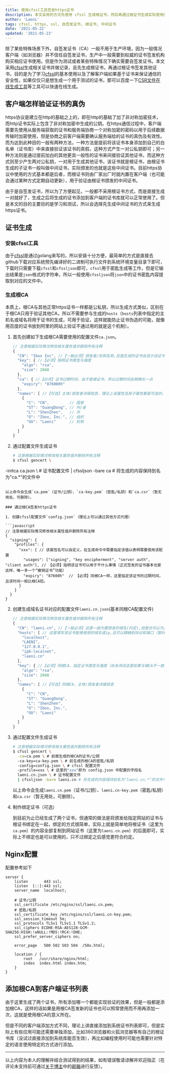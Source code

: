 ```yaml
---
title: 使用cfssl工具签发https证书
description: 本文采用的方式先使用 cfssl 生成根证书，然后再通过根证书生成实际使用的https证书（中间证书），这样可以通过内置一个根证书来验证该根证书生成的所有中间证书的有效性
author: 'Laeni'
tags: cfssl, https, ssl, 自签发证书, 根证书, 中间证书
date: '2021-05-22'
updated: '2021-05-23'
---
```


除了某些特殊场景下外，自签发证书（CA）一般不用于生产环境，因为一般情况客户端（如浏览器）并不信任自签发证书，生产中一般需要到权威的证书签发机构购买相应证书使用。但是作为测试或者某些特殊情况下确实需要自签发证书。本文采用[cfssl](https://github.com/cloudflare/cfssl)生成相关证书并做记录，且先生成根证书，再通过根证书签发其他证书，目的是为了学习[cfssl](https://github.com/cloudflare/cfssl)的基本使用以及了解客户端如果基于证书来保证通信的安全性，如果仅仅只是想生成一个用于测试的证书，那可以百度一下[CSR文件在线生成工具](https://csr.chinassl.net/generator-csr.html)等工具可以快速在线生成。

## 客户端怎样验证证书的真伪

https协议是建立在http的基础之上的，即在http的基础了加了非对称加密技术，而http证书实际上包含了非对称加密中生成的公钥。在https通信过程中，客户端需要先使用从服务端获取的证书和服务端协商一个对称加密的密码以用于后续数据传输时加密使用，但是协商之前客户端需要确认服务端给的证书的真伪及有效性。而为达到此种目的一般有两种方法，一种方法是提前将该证书本身添加到自己的白名单（证书库）中来直接验证该证书的真假，这种方式产生一对公私钥即可；另一种方法则是通过提前加白的其他更具一般性的证书来间接验证其他证书，而这种方式则至少产生两对公私钥，一对用于生成其他证书，该证书就是根证书，由根证书生成的子证书一般叫做中间证书，实际颁发的也就是这些中间证书。目前https协议中使用的方式基本都是后者，而根证书则由厂家出厂时就内置在客户端（也可能会通过某种方式定期自动更新），用于验证由根证书颁发的中间证书。

由于是自签发证书，所以为了方便起见，一般都不采用根证书方式，而是直接生成一对就好了，生成之后将生成的证书添加到客户端的证书库就可以正常使用了。但是本文的目的主要目的是学习和测试，所以会选择先生成中间证书的方式来生成https证书。

## 证书生成

### 安装cfssl工具

由于[cfssl](https://github.com/cloudflare/cfssl)是通过golang来写的，所以安装十分方便，最简单的方式是直接去github下载对应系统预先编译好的二进制可执行文件到系统环境变量目录下即可，下载时只需要下载`cfssl`和`cfssljson`即可，`cfssl`用于密匙生成等工作，但是它输出结果是`json`格式的字符串，所以一般使用`cfssljson`将`json`中的证书密匙内容提取到对应的文件中。

### 生成根CA

本质上，根CA与其他正常https证书一样都是公私钥，所以生成方式类似，区别在于根CA只用于验证其他CA，所以不需要参与生成的`hosts`（`hosts`列表中指定的主机名或域名将用于证书的生成，可用于验证，这样就能防止证书伪造的可能，就像用百度的证书放到阿里的网站上验证不通过用的就是这个机制）。

1. 首先创建如下生成根CA需要使用的配置文件`ca.json`。

   ```javascript
   // 注意根据实际情况修改相关属性值并删除所有注释
   {
     "CN": "Ibox Inc", //【一般必须】颁发者/机构名称,后面生成的证书会显示该证书由某某机构颁发
     "key": { //【必须】指明证书类型与强度
       "algo": "rsa",
       "size": 2048
     },
     "ca": { //【必须】证书过期时间，由于是根证书，所以过期时间会稍微长一点
       "expiry": "876000h"
     },
     "names": [ //【可选】主体/颁发者详细信息，理论上该属性及其子属性都是可选的，且一般为英文(没试过中文)
       {
         "C": "CN",         // 国家
         "ST": "GuangDong", // 州/省
         "L": "ShenZhen",   // 市
         "O": "Ibox, Inc.", // 组织
         "OU": "Laeni"      // 机构
       }
     ]
   }
   ```

2. 通过配置文件生成证书

   ```bash
   # 注意根据实际情况修改相关属性值并删除所有注释
   $ cfssl gencert \
  -initca ca.json \  # 证书配置文件
     | cfssljson -bare ca # 将生成的内容保持到名为"ca.*"的文件中
   ```
   
   以上命令会生成`ca.pem`（证书/公钥）、`ca-key.pem`（密匙/私钥）和`ca.csr`（暂无用处，可删除）。

### 通过根CA签发https证书

1. 创建cfssl配置文件`config.json`（理论上可以通过其他方式代理）

   ```javascript
   // 注意根据实际情况修改相关属性值并删除所有注释
   {
     "signing": {
       "profiles": {
         "xxx": { // 该属性名可以自定义，在生成命令中需要指定该值以表明需要使用该配置
           "usages": ["signing", "key encipherment", "server auth", "client auth"], // 【必须】指明该证书可以用于干什么事情（正式签发的证书基本也是这样，唯一多一个“撤销证书”功能）
           "expiry": "87600h"  // 【必须】同根CA一样，这里指定该证书的过期时间，且该时间一般比根CA短。
         }
       }
     }
   }
   ```

2. 创建生成域名证书对应的配置文件`laeni.cn.json`(基本同根CA配置文件)

   ```javascript
   // 注意根据实际情况修改相关属性值并删除所有注释
   {
     "CN": "laeni.cn", //【一般必须】这里一般为要颁发的域名(约定),但是也可以为其他的,作用仅仅是查看时显示的名称而已
     "hosts": [ // 这里填写该证书能够使用的域名或ip,且可以精确到协议和端口（暂时没研究过泛域名该怎么填写）
       "localhost",
       "LAENI",
       "127.0.0.1",
       "ip6-localnet",
       "laeni.cn"
     ],
     "key": { //【必须】同根CA，指定证书类型与强度（尚未测试这里如果与根CA不一致会不会成功）
       "algo": "rsa",
       "size": 2048
     },
     "names": [ //【可选】同根CA，主体/颁发者详细信息
       {
         "C": "CN",
         "ST": "GuangDong",
         "L": "ShenZhen",
         "O": "Ibox, Inc.",
         "OU": "Laeni"
       }
     ]
   }
   ```

3. 通过配置文件生成证书

   ```bash
   # 注意根据实际情况修改相关属性值并删除所有注释
   $ cfssl gencert \
     -ca=ca.pem \ # 前面生成的根CA的证书/公钥
     -ca-key=ca-key.pem \ # 前生成的根CA的密匙/私钥
     -config=config.json \ # cfssl 配置文件
     -profile=xxx \ # 这里的"xxx"即为 config.json 中配置的字段名
     laeni.cn.json \ # 证书配置文件
     | cfssljson -bare laeni.cn # 将生成的内容保持到名为"laeni.cn.*"的文件中
   ```

   以上命令会生成`laeni.cn.pem`（证书/公钥）、`laeni.cn-key.pem`（密匙/私钥）和`ca.csr`（暂无用处，可删除）。

4. 制作绑定证书（可选）

   到目前为止已经生成了两个证书，但通常的做法是将颁发给指定网站的证书与根证书绑定在一起，绑定的方式很简单，实际上就是简单地将根证书（这里为`ca.pem`）的内容全部复制到网站证书（这里为`laeni.cn.pem`）的后面即可，实际上不绑定也是可以使用的，只不过绑定之后感觉更符合约定。

## Nginx配置

配置参考如下

```
server {
    listen       443 ssl;
    listen  [::]:443 ssl;
    server_name  localhost;

	# 证书/公钥
    ssl_certificate /etc/nginx/ssl/laeni.cn.pem;
    # 密匙/私钥
    ssl_certificate_key /etc/nginx/ssl/laeni.cn-key.pem;
    ssl_session_timeout 5m;
    ssl_protocols TLSv1 TLSv1.1 TLSv1.2;
    ssl_ciphers ECDHE-RSA-AES128-GCM-SHA256:HIGH:!aNULL:!MD5:!RC4:!DHE;
    ssl_prefer_server_ciphers on;

    error_page   500 502 503 504  /50x.html;

    location / {
    	root   /usr/share/nginx/html;
    	index  index.html index.htm;
    }
}
```

## 添加根CA到客户端证书列表

由于这里生成了两个证书，所有添加哪一个都能实现验证的效果，但是一般都是添加根CA，这样的话如果是用根CA签发新的证书也可以照常使用而不用再添加一次，这就是使用根CA的意义所在。

但是不同的客户端添加方式不同，理论上讲直接添加到系统证书列表即可，但是实际上有些应用可能还需要单独添加，比如360浏览器和火狐浏览器等有自己的根证书库（没试过直接添加到系统库能否生效），再比如编程使用时可能也需要针对特定的语言使用特定的方式进行添加。

---

以上内容为本人的理解并结合测试得到的结果，如有错误敬请谅解并欢迎指正（在评论未支持前可通过[关于博主](../../../about/self.html)中的[邮箱](m@laeni.cn)进行反馈）。